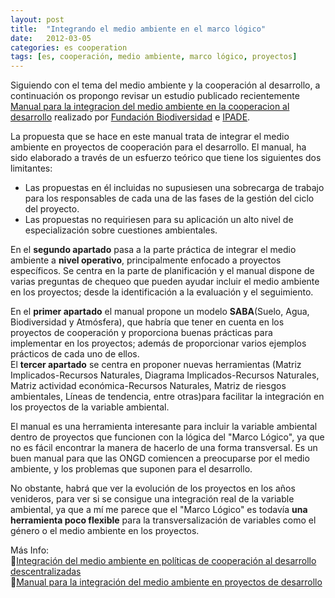 ```yaml
---
layout: post
title:  "Integrando el medio ambiente en el marco lógico"
date:   2012-03-05
categories: es cooperation
tags: [es, cooperación, medio ambiente, marco lógico, proyectos]
---
```

Siguiendo con el tema del medio ambiente y la cooperación al desarrollo, a continuación os propongo revisar un estudio publicado recientemente [Manual para la integracion del medio ambiente en la cooperacion al desarrollo](https://github.com/IzaroBlog/IzaroBlog.github.io/raw/main/_materials/lankidetza/manualintegracionipade.pdf) realizado por <a href="http://www.fundacion-biodiversidad.es/" target="_blank" rel="noopener">Fundación Biodiversidad</a> e <a href="http://www.fundacion-ipade.org/" target="_blank" rel="noopener">IPADE</a>.

La propuesta que se hace en este manual trata de integrar el medio ambiente en proyectos de cooperación para el desarrollo. El manual, ha sido elaborado a través de un esfuerzo teórico que tiene los siguientes dos limitantes:

- Las propuestas en él incluidas no supusiesen una sobrecarga de trabajo para los responsables de cada una de las fases de la gestión del ciclo del proyecto.  
- Las propuestas no requiriesen para su aplicación un alto nivel de especialización sobre cuestiones ambientales.  

En el **segundo apartado** pasa a la parte práctica de integrar el medio ambiente a **nivel operativo**, principalmente enfocado a proyectos específicos. Se centra en la parte de planificación y el manual dispone de varias preguntas de chequeo que pueden ayudar incluir el medio ambiente en los proyectos; desde la identificación a la evaluación y el seguimiento.  

En el **primer apartado** el manual propone un modelo **SABA**(Suelo, Agua, Biodiversidad y Atmósfera), que habría que tener en cuenta en los proyectos de cooperación y proporciona buenas prácticas para implementar en los proyectos; además de proporcionar varios ejemplos prácticos de cada uno de ellos.  
El **tercer apartado** se centra en proponer nuevas herramientas (Matriz Implicados-Recursos Naturales, Diagrama Implicados-Recursos Naturales, Matriz actividad económica-Recursos Naturales, Matriz de riesgos ambientales, Líneas de tendencia, entre otras)para facilitar la integración en los proyectos de la variable ambiental.  

El manual es una herramienta interesante para incluir la variable ambiental dentro de proyectos que funcionen con la lógica del "Marco Lógico", ya que no es fácil encontrar la manera de hacerlo de una forma transversal. Es un buen manual para que las ONGD comiencen a preocuparse por el medio ambiente, y los problemas que suponen para el desarrollo.

No obstante, habrá que ver la evolución de los proyectos en los años venideros, para ver si se consigue una integración real de la variable ambiental, ya que a mí me parece que el "Marco Lógico" es todavía **una herramienta poco flexible** para la transversalización de variables como el género o el medio ambiente en los proyectos.  


Más Info:  
📘[Integración del medio ambiente en  políticas de cooperación al desarrollo descentralizadas](https://github.com/IzaroBlog/IzaroBlog.github.io/raw/main/_materials/IntegracionMAenCooperacion.pdf)  
📘[Manual para la integración del medio ambiente en proyectos de desarrollo](https://github.com/IzaroBlog/IzaroBlog.github.io/raw/main/_materials/manualintegracionipade.pdf)  

